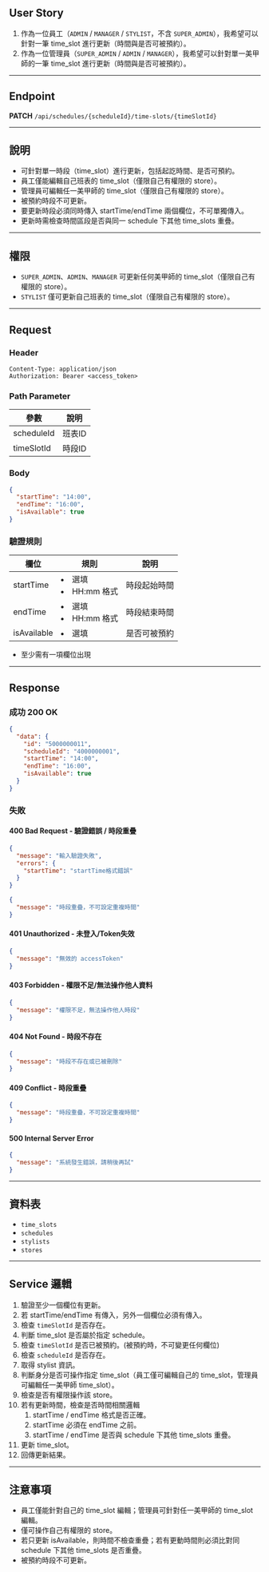 ## User Story

1. 作為一位員工（`ADMIN` / `MANAGER` / `STYLIST`，不含 `SUPER_ADMIN`），我希望可以針對一筆 time_slot 進行更新（時間與是否可被預約）。
2. 作為一位管理員（`SUPER_ADMIN` / `ADMIN` / `MANAGER`），我希望可以針對單一美甲師的一筆 time_slot 進行更新（時間與是否可被預約）。

---

## Endpoint

**PATCH** `/api/schedules/{scheduleId}/time-slots/{timeSlotId}`

---

## 說明

- 可針對單一時段（time_slot）進行更新，包括起訖時間、是否可預約。
- 員工僅能編輯自己班表的 time_slot（僅限自己有權限的 store）。
- 管理員可編輯任一美甲師的 time_slot（僅限自己有權限的 store）。
- 被預約時段不可更新。
- 要更新時段必須同時傳入 startTime/endTime 兩個欄位，不可單獨傳入。
- 更新時需檢查時間區段是否與同一 schedule 下其他 time_slots 重疊。

---

## 權限

- `SUPER_ADMIN`、`ADMIN`、`MANAGER` 可更新任何美甲師的 time_slot（僅限自己有權限的 store）。
- `STYLIST` 僅可更新自己班表的 time_slot（僅限自己有權限的 store）。

---

## Request

### Header

```http
Content-Type: application/json
Authorization: Bearer <access_token>
```

### Path Parameter

| 參數       | 說明   |
| ---------- | ------ |
| scheduleId | 班表ID |
| timeSlotId | 時段ID |

### Body

```json
{
  "startTime": "14:00",
  "endTime": "16:00",
  "isAvailable": true
}
```

### 驗證規則

| 欄位        | 規則                   | 說明         |
| ----------- | ---------------------- | ------------ |
| startTime   | <li>選填<li>HH:mm 格式 | 時段起始時間 |
| endTime     | <li>選填<li>HH:mm 格式 | 時段結束時間 |
| isAvailable | <li>選填               | 是否可被預約 |

- 至少需有一項欄位出現

---

## Response

### 成功 200 OK

```json
{
  "data": {
    "id": "5000000011",
    "scheduleId": "4000000001",
    "startTime": "14:00",
    "endTime": "16:00",
    "isAvailable": true
  }
}
```

### 失敗

#### 400 Bad Request - 驗證錯誤 / 時段重疊

```json
{
  "message": "輸入驗證失敗",
  "errors": {
    "startTime": "startTime格式錯誤"
  }
}
```

```json
{
  "message": "時段重疊，不可設定重複時間"
}
```

#### 401 Unauthorized - 未登入/Token失效

```json
{
  "message": "無效的 accessToken"
}
```

#### 403 Forbidden - 權限不足/無法操作他人資料

```json
{
  "message": "權限不足，無法操作他人時段"
}
```

#### 404 Not Found - 時段不存在

```json
{
  "message": "時段不存在或已被刪除"
}
```

#### 409 Conflict - 時段重疊

```json
{
  "message": "時段重疊，不可設定重複時間"
}
```

#### 500 Internal Server Error

```json
{
  "message": "系統發生錯誤，請稍後再試"
}
```

---

## 資料表

- `time_slots`
- `schedules`
- `stylists`
- `stores`

---

## Service 邏輯

1. 驗證至少一個欄位有更新。
2. 若 startTime/endTime 有傳入，另外一個欄位必須有傳入。
3. 檢查 `timeSlotId` 是否存在。
4. 判斷 time_slot 是否屬於指定 schedule。
5. 檢查 `timeSlotId` 是否已被預約。(被預約時，不可變更任何欄位)
6. 檢查 `scheduleId` 是否存在。
7. 取得 stylist 資訊。
8. 判斷身分是否可操作指定 time_slot（員工僅可編輯自己的 time_slot，管理員可編輯任一美甲師 time_slot）。
9.  檢查是否有權限操作該 store。
10. 若有更新時間，檢查是否時間相關邏輯
    1.  startTime / endTime 格式是否正確。
    2.  startTime 必須在 endTime 之前。
    3.  startTime / endTime 是否與 schedule 下其他 time_slots 重疊。
11. 更新 time_slot。
12. 回傳更新結果。

---

## 注意事項

- 員工僅能針對自己的 time_slot 編輯；管理員可針對任一美甲師的 time_slot 編輯。
- 僅可操作自己有權限的 store。
- 若只更新 isAvailable，則時間不檢查重疊；若有更動時間則必須比對同 schedule 下其他 time_slots 是否重疊。
- 被預約時段不可更新。
